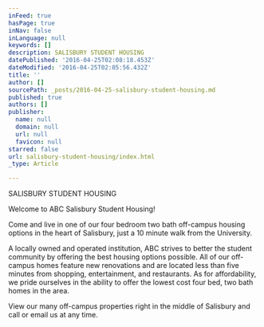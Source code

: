 ```yaml
---
inFeed: true
hasPage: true
inNav: false
inLanguage: null
keywords: []
description: SALISBURY STUDENT HOUSING
datePublished: '2016-04-25T02:08:18.453Z'
dateModified: '2016-04-25T02:05:56.432Z'
title: ''
author: []
sourcePath: _posts/2016-04-25-salisbury-student-housing.md
published: true
authors: []
publisher:
  name: null
  domain: null
  url: null
  favicon: null
starred: false
url: salisbury-student-housing/index.html
_type: Article

---
```

SALISBURY STUDENT HOUSING

Welcome to ABC Salisbury Student Housing!

Come and live in one of our four bedroom two bath off-campus housing options in the heart of Salisbury, just a 10 minute walk from the University.

A locally owned and operated institution, ABC strives to better the student community by offering the best housing options possible. All of our off-campus homes feature new renovations and are located less than five minutes from shopping, entertainment, and restaurants. As for affordability, we pride ourselves in the ability to offer the lowest cost four bed, two bath homes in the area.

View our many off-campus properties right in the middle of Salisbury and call or email us at any time.